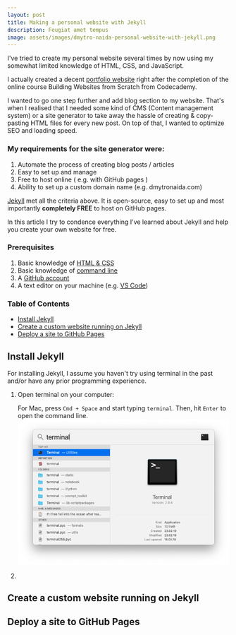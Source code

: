 ```yaml
---
layout: post
title: Making a personal website with Jekyll
description: Feugiat amet tempus
image: assets/images/dmytro-naida-personal-website-with-jekyll.png
---
```

I've tried to create my personal website several times by now using my somewhat limited knowledge of HTML, CSS, and JavaScript. 

I actually created a decent [portfolio website](http://www.dmytronaida.com/) right after the completion of the online course Building Websites from Scratch from Codecademy. 

I wanted to go one step further and add blog section to my website. That's when I realised that I needed some kind of CMS (Content management system) or a site generator to take away the hassle of creating & copy-pasting HTML files for every new post. On top of that, I wanted to optimize SEO and loading speed. 

### My requirements for the site generator were: 
1. Automate the process of creating blog posts / articles 
2. Easy to set up and manage 
3. Free to host online ( e.g. with GitHub pages )
4. Ability to set up a custom domain name (e.g. dmytronaida.com)

[Jekyll](https://jekyllrb.com/) met all the criteria above. It is open-source, easy to set up and most importantly __completely FREE__ to host on GitHub pages. 

In this article I try to condence everything I've learned about Jekyll and help you create your own website for free. 

### Prerequisites
1. Basic knowledge of [HTML & CSS](https://internetingishard.com/)
2. Basic knowledge of [command line](https://www.taniarascia.com/how-to-use-the-command-line-for-apple-macos-and-linux/)  
3. A [GitHub account](https://github.com/)
4. A text editor on your machine (e.g. [VS Code](https://code.visualstudio.com/))

### Table of Contents
- [Install Jekyll](#install-jekyll)
- [Create a custom website running on Jekyll](#create-a-custom-website-running-on-jekyll)
- [Deploy a site to GitHub Pages](#deploy-a-site-to-github-pages)


## Install Jekyll
For installing Jekyll, I assume you haven't try using terminal in the past and/or have any prior programming experience. 

1.  Open terminal on your computer: 

    For Mac, press `Cmd + Space` and start typing `terminal`. 
    Then, hit `Enter` to open the command line. 
    ![image](../assets/images/termina.png)
2. 

## Create a custom website running on Jekyll 
## Deploy a site to GitHub Pages

